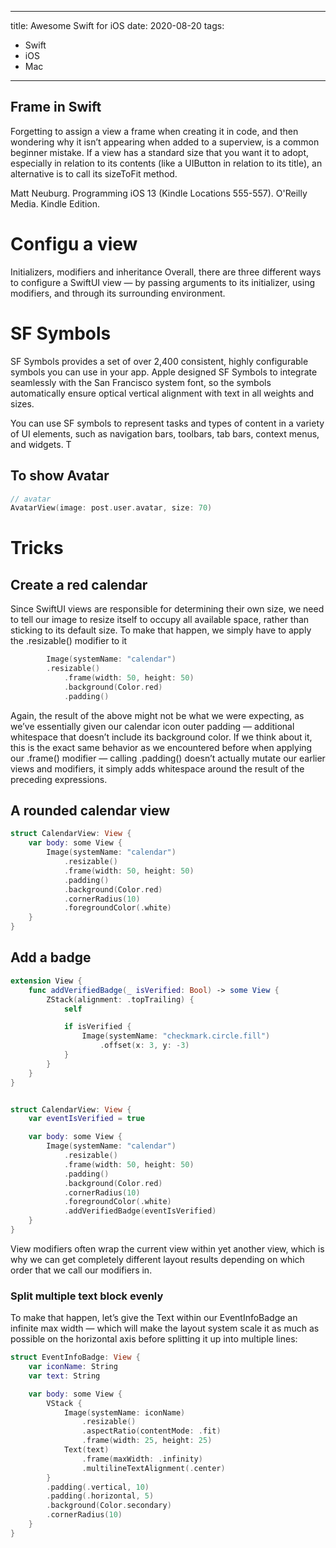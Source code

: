 
---
title: Awesome Swift for iOS
date: 2020-08-20
tags:
 - Swift
 - iOS
 - Mac
---

## Frame in Swift

Forgetting to assign a view a frame when creating it in code, and then wondering why it isn’t appearing when added to a superview, is a common beginner mistake. If a view has a standard size that you want it to adopt, especially in relation to its contents (like a UIButton in relation to its title), an alternative is to call its sizeToFit method.

Matt Neuburg. Programming iOS 13 (Kindle Locations 555-557). O'Reilly Media. Kindle Edition. 


# Configu a view 
Initializers, modifiers and inheritance
Overall, there are three different ways to configure a SwiftUI view — by passing arguments to its initializer, using modifiers, and through its surrounding environment.


# SF Symbols
SF Symbols provides a set of over 2,400 consistent, highly configurable symbols you can use in your app. Apple designed SF Symbols to integrate seamlessly with the San Francisco system font, so the symbols automatically ensure optical vertical alignment with text in all weights and sizes.

You can use SF symbols to represent tasks and types of content in a variety of UI elements, such as navigation bars, toolbars, tab bars, context menus, and widgets. T



## To show Avatar
```swift
// avatar
AvatarView(image: post.user.avatar, size: 70)
```

# Tricks

## Create a red calendar
Since SwiftUI views are responsible for determining their own size, we need to tell our image to resize itself to occupy all available space, rather than sticking to its default size. To make that happen, we simply have to apply the .resizable() modifier to it

```swift
        Image(systemName: "calendar")
        .resizable()
            .frame(width: 50, height: 50)
            .background(Color.red)
            .padding()
```
Again, the result of the above might not be what we were expecting, as we’ve essentially given our calendar icon outer padding — additional whitespace that doesn’t include its background color. If we think about it, this is the exact same behavior as we encountered before when applying our .frame() modifier — calling .padding() doesn’t actually mutate our earlier views and modifiers, it simply adds whitespace around the result of the preceding expressions.

## A rounded calendar view

```swift
struct CalendarView: View {
    var body: some View {
        Image(systemName: "calendar")
            .resizable()
            .frame(width: 50, height: 50)
            .padding()
            .background(Color.red)
            .cornerRadius(10)
            .foregroundColor(.white)
    }
}
```

## Add a badge

```swift
extension View {
    func addVerifiedBadge(_ isVerified: Bool) -> some View {
        ZStack(alignment: .topTrailing) {
            self

            if isVerified {
                Image(systemName: "checkmark.circle.fill")
                    .offset(x: 3, y: -3)
            }
        }
    }
}


struct CalendarView: View {
    var eventIsVerified = true

    var body: some View {
        Image(systemName: "calendar")
            .resizable()
            .frame(width: 50, height: 50)
            .padding()
            .background(Color.red)
            .cornerRadius(10)
            .foregroundColor(.white)
            .addVerifiedBadge(eventIsVerified)
    }
}
```

View modifiers often wrap the current view within yet another view, which is why we can get completely different layout results depending on which order that we call our modifiers in.


### Split multiple text block evenly
To make that happen, let’s give the Text within our EventInfoBadge an infinite max width — which will make the layout system scale it as much as possible on the horizontal axis before splitting it up into multiple lines:
```swift
struct EventInfoBadge: View {
    var iconName: String
    var text: String

    var body: some View {
        VStack {
            Image(systemName: iconName)
                .resizable()
                .aspectRatio(contentMode: .fit)
                .frame(width: 25, height: 25)
            Text(text)
                .frame(maxWidth: .infinity)
                .multilineTextAlignment(.center)
        }
        .padding(.vertical, 10)
        .padding(.horizontal, 5)
        .background(Color.secondary)
        .cornerRadius(10)
    }
}
```